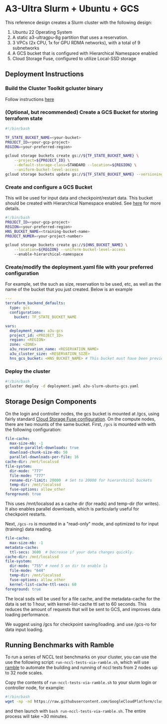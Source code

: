 # A3-Ultra Slurm + Ubuntu + GCS

This reference design creates a Slurm cluster with the following design:

1. Ubuntu 22 Operating System
1. A static a3-ultragpu-8g partition that uses a reservation.
1. 3 VPCs (2x CPU, 1x for GPU RDMA networks), with a total of 9 subnetworks
1. A GCS bucket that is configured with Hierarchical Namespace enabled
1. Cloud Storage Fuse, configured to utilize Local-SSD storage

## Deployment Instructions

### Build the Cluster Toolkit gcluster binary

Follow instructions
[here](https://cloud.google.com/cluster-toolkit/docs/setup/configure-environment)

### (Optional, but recommended) Create a GCS Bucket for storing terraform state

```bash
#!/bin/bash

TF_STATE_BUCKET_NAME=<your-bucket>
PROJECT_ID=<your-gcp-project>
REGION=<your-preferred-region>

gcloud storage buckets create gs://${TF_STATE_BUCKET_NAME} \
    --project=${PROJECT_ID} \
    --default-storage-class=STANDARD --location=${REGION} \
    --uniform-bucket-level-access
gcloud storage buckets update gs://${TF_STATE_BUCKET_NAME} --versioning
```

### Create and configure a GCS Bucket

This will be used for input data and checkpoint/restart data. This bucket should
be created with Hierarchical Namespace enabled. See
[here](https://cloud.google.com/storage/docs/hns-overview) for more details.

```bash
#!/bin/bash
PROJECT_ID=<your-gcp-project>
REGION=<your-preferred-region>
HNS_BUCKET_NAME=<training-bucket-name>
PROJECT_NUMER=<your-project-number>

gcloud storage buckets create gs://${HNS_BUCKET_NAME} \
    --location=${REGION} --uniform-bucket-level-access
    --enable-hierarchical-namespace

```

### Create/modify the deployment.yaml file with your preferred configuration

For example, set the such as size, reservation to be used, etc, as well as the
name of the bucket that you just created. Below is an example

```yaml
---
terraform_backend_defaults:
  type: gcs
  configuration:
    bucket: TF_STATE_BUCKET_NAME

vars:
  deployment_name: a3u-gcs
  project_id: <PROJECT_ID>
  region: <REGION>
  zone: <ZONE>
  a3u_reservation_name: <RESERVATION_NAME>
  a3u_cluster_size: <RESERVATION_SIZE>
  hns_gcs_bucket: <HNS_BUCKET_NAME> # This bucket must have been previously created

```

### Deploy the cluster

```bash
#!/bin/bash
gcluster deploy -d deployment.yaml a3u-slurm-ubuntu-gcs.yaml
```

## Storage Design Components

On the login and controller nodes, the gcs bucket is mounted at /gcs, using
fairly standard [Cloud Storage Fuse configuration](https://cloud.google.com/storage/docs/cloud-storage-fuse/config-file). On the compute nodes, there are two
mounts of the same bucket.  First, `/gcs` is mounted with with the following
configuration:

```yaml
file-cache:
  max-size-mb: -1
  enable-parallel-downloads: true
  download-chunk-size-mb: 50
  parallel-downloads-per-file: 16
cache-dir: /mnt/localssd
file-system:
  dir-mode: "777"
  file-mode: "777"
  rename-dir-limit: 20000  # Set to 20000 for hierarchical buckets
  temp-dir: /mnt/localssd
  fuse-options: allow_other
foreground: true
```

This uses /mnt/localssd as a cache dir (for reads) and temp-dir (for writes).
It also enables parallel downloads, which is particularly useful for
checkpoint restarts.

Next, `/gcs-ro` is mounted in a "read-only" mode, and optimized to for
input (training) data reading.

```yaml
file-cache:
  max-size-mb: -1
metadata-cache:
  ttl-secs: 3600  # Decrease if your data changes quickly.
cache-dir: /mnt/localssd
file-system:
  dir-mode: "755" # need 5 on dir to enable ls
  file-mode: "644"
  temp-dir: /mnt/localssd
  fuse-options: allow_other
  kernel-list-cache-ttl-secs: 60
foreground: true
```

The local ssds will be used for a file cache, and the metadata-cache
for the data is set to 1 hour, with kernel-list-cache ttl set to 60 seconds.
This reduces the amount of requests that will be sent to GCS, and improves
data loading performance.

We suggest using /gcs for checkpoint saving/loading. and use /gcs-ro for
data input loading.

## Running Benchmarks with Ramble

To run a series of NCCL test benchmarks on your cluster, you can use
the use the following script: `run-nccl-tests-via-ramble.sh`,
which will use [ramble](https://github.com/GoogleCloudPlatform/ramble) to
automate the building and running of nccl tests from 2 nodes up to 32 node
scales.

Copy the contents of `run-nccl-tests-via-ramble.sh` to your slurm
login or controller node, for example:

```bash
#!/bin/bash
wget -np -nd https://raw.githubusercontent.com/GoogleCloudPlatform/cluster-toolkit/refs/heads/develop/examples/hypercompute_clusters/a3u-slurm-ubuntu-gcs/run-nccl-tests-via-ramble.sh
```

and then launch with `bash run-nccl-tests-via-ramble.sh`. The entire process
will take ~30 minutes.
